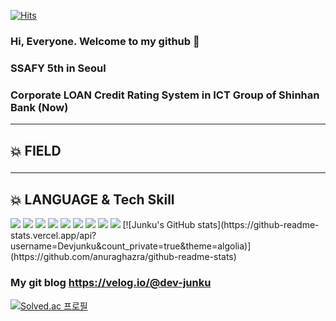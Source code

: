 [![Hits](https://hits.seeyoufarm.com/api/count/incr/badge.svg?url=https://github.com/Devjunku%2Fgjbae1212%2Fhit-counter&count_bg=%2379C83D&title_bg=%23555555&icon=&icon_color=%23E7E7E7&title=hits&edge_flat=false)](https://github.com/Devjunku)


### Hi, Everyone. Welcome to my github 👋
### SSAFY 5th in Seoul
### Corporate LOAN Credit Rating System in ICT Group of Shinhan Bank (Now)
---
## 💥 FIELD
### 
---
 <h2>💥 LANGUAGE & Tech Skill</h2>
<span>
 <img src="https://img.shields.io/badge/R-276DC3?style=for-the-badge&logo=R&logoColor=white">
 <img src="https://img.shields.io/badge/Python-3776AB?style=for-the-badge&logo=Python&logoColor=white">
 <img src="https://img.shields.io/badge/Java-007396?style=for-the-badge&logo=Java&logoColor=white">
 <img src="https://img.shields.io/badge/Javascript-F7DF1E?style=for-the-badge&logo=Javascript&logoColor=white">
 <img src="https://img.shields.io/badge/Kotlin-7F52FF?style=for-the-badge&logo=Kotlin&logoColor=white">
 <img src="https://img.shields.io/badge/Django-092E20?style=for-the-badge&logo=Django&logoColor=black">
 <img src="https://img.shields.io/badge/vue.js-4FC08D?style=for-the-badge&logo=vue.js&logoColor=white">
 <img src="https://img.shields.io/badge/Spring-6DB33F?style=for-the-badge&logo=Spring&logoColor=white">
 <img src="https://img.shields.io/badge/RStudio-75AADB?style=for-the-badge&logo=RStudio&logoColor=white">

 </spane>
[![Junku's GitHub stats](https://github-readme-stats.vercel.app/api?username=Devjunku&count_private=true&theme=algolia)](https://github.com/anuraghazra/github-readme-stats)

### My git blog https://velog.io/@dev-junku

 [![Solved.ac
  프로필](http://mazassumnida.wtf/api/v2/generate_badge?boj=junkuill)](https://solved.ac/junkuill)



<!--
**Dev-junku/Dev-junku** is a ✨ _special_ ✨ repository because its `README.md` (this file) appears on your GitHub profile.

Here are some ideas to get you started:

- 🔭 I’m currently working on ...
- 🌱 I’m currently learning ...
- 👯 I’m looking to collaborate on ...
- 🤔 I’m looking for help with ...
- 💬 Ask me about ...
- 📫 How to reach me: ...
- 😄 Pronouns: ...
- ⚡ Fun fact: ...
-->
